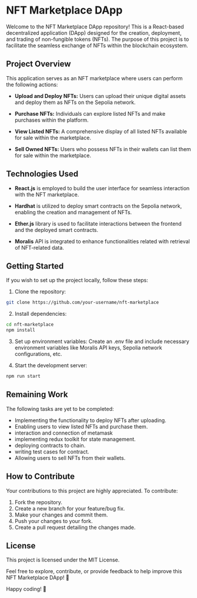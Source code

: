 # NFT Marketplace DApp

Welcome to the NFT Marketplace DApp repository! This is a React-based decentralized application (DApp) designed for the creation, deployment, and trading of non-fungible tokens (NFTs). The purpose of this project is to facilitate the seamless exchange of NFTs within the blockchain ecosystem.

## Project Overview

This application serves as an NFT marketplace where users can perform the following actions:

- **Upload and Deploy NFTs:** Users can upload their unique digital assets and deploy them as NFTs on the Sepolia network.

- **Purchase NFTs:** Individuals can explore listed NFTs and make purchases within the platform.
- **View Listed NFTs:** A comprehensive display of all listed NFTs available for sale within the marketplace.
- **Sell Owned NFTs:** Users who possess NFTs in their wallets can list them for sale within the marketplace.


## Technologies Used

- **React.js** is employed to build the user interface for seamless interaction with the NFT marketplace.

- **Hardhat** is utilized to deploy smart contracts on the Sepolia network, enabling the creation and management of NFTs.

- **Ether.js** library is used to facilitate interactions between the frontend and the deployed smart contracts.

- **Moralis** API is integrated to enhance functionalities related with retrieval of NFT-related data.


## Getting Started

If you wish to set up the project locally, follow these steps:

1. Clone the repository:

``` bash
git clone https://github.com/your-username/nft-marketplace 
```

2. Install dependencies:
```bash
cd nft-marketplace
npm install
```

3. Set up environment variables:
Create an .env file and include necessary environment variables like Moralis API keys, Sepolia network configurations, etc.

4. Start the development server:
```bash
npm run start
```

## Remaining Work

The following tasks are yet to be completed:
- Implementing the functionality to deploy NFTs after uploading.
- Enabling users to view listed NFTs and purchase them.
- interaction and connection of metamask
- implementing redux toolkit for state management.
- deploying contracts to chain.
- writing test cases for contract.
- Allowing users to sell NFTs from their wallets.

## How to Contribute

Your contributions to this project are highly appreciated. To contribute:

1. Fork the repository.
2. Create a new branch for your feature/bug fix.
4. Make your changes and commit them.
5. Push your changes to your fork.
6. Create a pull request detailing the changes made.


## License

This project is licensed under the MIT License.

Feel free to explore, contribute, or provide feedback to help improve this NFT Marketplace DApp! 🚀

Happy coding! 🚀